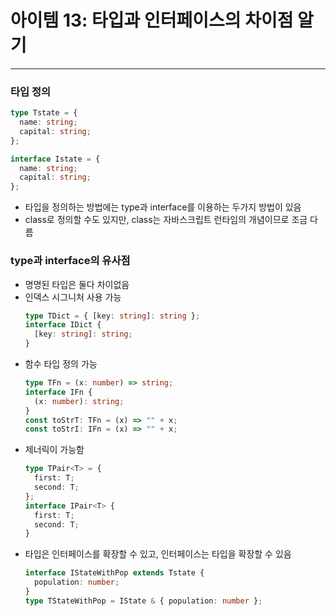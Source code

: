 # 아이템 13: 타입과 인터페이스의 차이점 알기

---

### 타입 정의

```ts
type Tstate = {
  name: string;
  capital: string;
};
```

```ts
interface Istate = {
  name: string;
  capital: string;
};
```

- 타입을 정의하는 방법에는 type과 interface를 이용하는 두가지 방법이 있음
- class로 정의할 수도 있지만, class는 자바스크립트 런타임의 개념이므로 조금 다름

### type과 interface의 유사점

- 명명된 타입은 둘다 차이없음
- 인덱스 시그니처 사용 가능
  ```ts
  type TDict = { [key: string]: string };
  interface IDict {
    [key: string]: string;
  }
  ```
- 함수 타입 정의 가능
  ```ts
  type TFn = (x: number) => string;
  interface IFn {
    (x: number): string;
  }
  const toStrT: TFn = (x) => "" + x;
  const toStrI: IFn = (x) => "" + x;
  ```
- 제너릭이 가능함
  ```ts
  type TPair<T> = {
    first: T;
    second: T;
  };
  interface IPair<T> {
    first: T;
    second: T;
  }
  ```
- 타입은 인터페이스를 확장할 수 있고, 인터페이스는 타입을 확장할 수 있음
  ```ts
  interface IStateWithPop extends Tstate {
    population: number;
  }
  type TStateWithPop = IState & { population: number };
  ```

